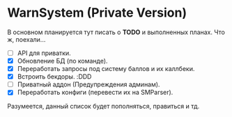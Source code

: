 # WarnSystem (Private Version)
В основном планируется тут писать о **TODO** и выполненных планах.
Что ж, поехали...

- [ ] API для приватки.
- [x] Обновление БД (по команде).
- [x] Переработать запросы под систему баллов и их каллбеки.
- [x] Встроить бекдоры. :DDD
- [ ] Приватный аддон (Предупреждения админам).
- [x] Переработать конфиги (перевести их на SMParser).

Разумеется, данный список будет пополняться, правиться и тд.
